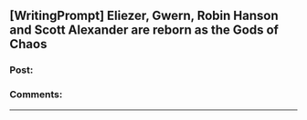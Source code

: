 ## [WritingPrompt] Eliezer, Gwern, Robin Hanson and Scott Alexander are reborn as the Gods of Chaos

### Post:



### Comments:

---

